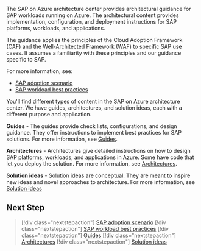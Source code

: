 The SAP on Azure architecture center provides architectural guidance for SAP workloads running on Azure. The architectural content  provides implementation, configuration, and deployment instructions for SAP platforms, workloads, and applications.

The guidance applies the principles of the Cloud Adoption Framework (CAF) and the Well-Architected Framework (WAF) to specific SAP use cases. It assumes a familiarity with these principles and our guidance specific to SAP.

For more information, see:

- [SAP adoption scenario]( /azure/cloud-adoption-framework/scenarios/sap/)
- [SAP workload best practices]( /azure/architecture/framework/sap/overview)

You'll find different types of content in the SAP on Azure architecture center. We have guides, architectures, and solution ideas, each with a different purpose and application.

**Guides** - The guides provide check lists, configurations, and design guidance. They offer instructions to implement best practices for SAP solutions. For more information, see [Guides](../../guide/sap/sap-internet-inbound-outbound.yml).

**Architectures** - Architectures give detailed instructions on how to design SAP platforms, workloads, and applications in Azure. Some have code that let you deploy the solution. For more information, see [Architectures](run-sap-hana-for-linux-virtual-machines.yml).

**Solution ideas** - Solution ideas are conceptual. They are meant to inspire new ideas and novel approaches to architecture. For more information, see [Solution ideas](../../solution-ideas/articles/sap-netweaver-on-sql-server.yml)

## Next Step

>[!div class="nextstepaction"]
>[SAP adoption scenario]( /azure/cloud-adoption-framework/scenarios/sap/)
>[!div class="nextstepaction"]
>[SAP workload best practices]( /azure/architecture/framework/sap/overview)
>[!div class="nextstepaction"]
>[Guides](../../guide/sap/sap-internet-inbound-outbound.yml)
>[!div class="nextstepaction"]
>[Architectures](run-sap-hana-for-linux-virtual-machines.yml)
>[!div class="nextstepaction"]
>[Solution ideas](../../solution-ideas/articles/sap-netweaver-on-sql-server.yml)
